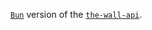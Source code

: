 [`Bun`](http://bun.sh) version of the [`the-wall-api`](https://github.com/jmerilainen/the-wall-api).
